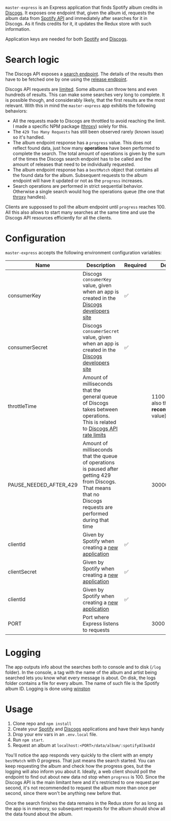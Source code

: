 `master-express` is an Express application that finds Spotify album credits in [Discogs](1). It exposes one endpoint that, given the album id, requests the album data from [Spotify API](2) and immediately after searches for it in Discogs. As it finds credits for it, it updates the Redux store with such information.

Application keys are needed for both [Spotify](2) and [Discogs](3).

# Search logic

The Discogs API exposes a [search endpoint](4). The details of the results then have to be fetched one by one using the [release endpoint](5).

Discogs API requests are [limited](6). Some albums can throw tens and even hundreds of results. This can make some searches very long to complete. It is possible though, and considerably likely, that the first results are the most relevant. With this in mind the `master-express` app exhibits the following behaviors:

- All the requests made to Discogs are throttled to avoid reaching the limit. I made a specific NPM package ([throxy](7)) solely for this.
- The `429 Too Many Requests` has still been observed rarely (known issue) so it's handled.
- The album endpoint response has a `progress` value. This does not reflect found data, just how many __operations__ have been performed to complete the search. The total amount of operations is given by the sum of the times the Discogs search endpoint has to be called and the amount of releases that need to be individually requested.
- The album endpoint response has a `bestMatch` object that contains all the found data for the album. Subsequent requests to the album endpoint will have it updated or not as the `progress` increases.
- Search operations are performed in strict sequential behavior. Otherwise a single search would hog the operations queue (the one that [throxy](7) handles).

Clients are suppossed to poll the album endpoint until `progress` reaches 100. All this also allows to start many searches at the same time and use the Discogs API resources efficiently for all the clients.

# Configuration

`master-express` accepts the following environment configuration variables:

|Name          |Description|Required|Default|
|--------------|-----------|--------|-------|
|consumerKey   |Discogs `consumerKey` value, given when an app is created in the [Discogs developers site](3)|:white_check_mark:||
|consumerSecret|Discogs `consumerSecret` value, given when an app is created in the [Discogs developers site](3)|:white_check_mark:||
|throttleTime|Amount of milliseconds that the general queue of Discogs takes between operations. This is related to [Discogs API rate limits](6)||1100 (this is also the __recommended__ value)|
|PAUSE_NEEDED_AFTER_429|Amount of milliseconds that the queue of operations is paused after getting 429 from Discogs. That means that no Discogs requests are performed during that time||30000|
|clientId|Given by Spotify when creating a [new application](3)|:white_check_mark:||
|clientSecret|Given by Spotify when creating a [new application](3)|:white_check_mark:||
|clientId|Given by Spotify when creating a [new application](3)|:white_check_mark:||
|PORT|Port where Express listens to requests||3000|

# Logging

The app outputs info about the searches both to console and to disk (`/log` folder). In the console, a tag with the name of the album and artist being searched lets you know what every message is about. On disk, the logs folder contains a file for every album. The name of such file is the Spotify album ID. Logging is done using [winston](8)

# Usage

1. Clone repo and  `npm install`
2. Create your [Spotify](2) and [Discogs](3) applications and have their keys handy
3. Drop your env vars in an `.env.local` file.
4. Run `npm start`.
4. Request an album at `localhost:<PORT>/data/album/:spotifyAlbumId`

You'll notice the app responds very quickly to the client with an empty `bestMatch` with 0 progress. That just means the search started. You can keep requesting the album and check how the progress goes, but the logging will also inform you about it. Ideally, a web client should poll the endpoint to find out about new data nd stop when `progress` is 100. Since the Discogs API is the main limitant here and it's restricted to one request per second, it's not recommended to request the album more than once per second, since there won't be anything new before that.

Once the search finishes the data remains in the Redux store for as long as the app is in memory, so subsequent requests for the album should show all the data found about the album.


[1]:https://www.discogs.com/
[2]:https://beta.developer.spotify.com/documentation/web-api/
[3]:https://www.discogs.com/developers/
[4]:https://www.discogs.com/developers/#page:database,header:database-search
[5]:https://www.discogs.com/developers/#page:database,header:database-release
[6]:https://www.discogs.com/developers/#page:home,header:home-rate-limiting
[7]:https://www.npmjs.com/package/throxy
[7]:https://github.com/winstonjs/winston
